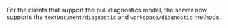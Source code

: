 For the clients that support the pull diagnostics model, the server now supports the `textDocument/diagnostic` and `workspace/diagnostic` methods.
